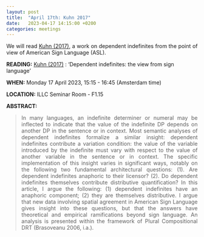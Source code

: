 ```yaml
---
layout: post
title:  "April 17th: Kuhn 2017" 
date:   2023-04-17 14:15:00 +0200
categories: meetings
---
```


<p style="text-align: justify;">
We will read <a href="https://academic.oup.com/jos/article-abstract/34/3/407/3855645" target="_blank" rel="noopener noreferrer">Kuhn (2017)</a>, a work on dependent indefinites from the point of view of American Sign Language (ASL).</p>

<b> READING:</b> <a href="https://academic.oup.com/jos/article-abstract/34/3/407/3855645" target="_blank" rel="noopener noreferrer">Kuhn (2017)</a> : ‘Dependent indefinites: the view from sign language’

<b> WHEN:</b>  Monday 17 April 2023, 15:15 - 16:45 (Amsterdam time)

<b> LOCATION:</b> ILLC Seminar Room - F1.15

<b> ABSTRACT: </b>

<blockquote>
<p style="text-align: justify;">
In many languages, an indefinite determiner or numeral may be inflected to indicate that the value of the indefinite DP depends on another DP in the sentence or in context. Most semantic analyses of dependent indefinites formalize a similar insight: dependent indefinites contribute a variation condition: the value of the variable introduced by the indefinite must vary with respect to the value of another variable in the sentence or in context. The specific implementation of this insight varies in significant ways, notably on the following two fundamental architectural questions: (1). Are dependent indefinites anaphoric to their licensor? (2). Do dependent indefinites themselves contribute distributive quantification? In this article, I argue the following: (1) dependent indefinites have an anaphoric component; (2) they are themselves distributive. I argue that new data involving spatial agreement in American Sign Language gives insight into these questions, but that the answers have theoretical and empirical ramifications beyond sign language. An analysis is presented within the framework of Plural Compositional DRT (Brasoveanu 2006, i.a.).
</blockquote>

